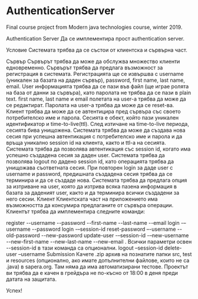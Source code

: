 # AuthenticationServer
Final course project from Modern java technologies course, winter 2019. 

Authentication Server 
Да се имплементира прост authentication server.

Условие
Системата трябва да се състои от клиентска и сървърна част.

Сървър
Сървърът трябва да може да обслужва множество клиенти едновременно.
Сървърът трябва да предлага възможност за регистрация в системата. Регистрацията ще се извършва с username (уникален за базата на даден сървър), password, first name, last name, email.
User информацията трябва да се пази във файл (ще играе ролята на база от данни за сървъра), като паролата не трябва да се пази в plain text.
first name, last name и email полетата на user-a трябва да може да се редактират.
Паролата на user-a трябва да може да се reset-ва.
Клиент трябва да може да се автентицира пред сървъра със своето потребителско име и парола.
Сесията е обект, който пази уникален идентификатор и time-to-live(ttl). След изтичане на time-to-live периода, сесията бива унищожена. Системата трябва да може да създава нова сесия при успешна автентикация с потребителско име и парола и да връща уникално session id на клиента, както и ttl-а на сесията.
Системата трябва да позволява автентикация със session id, когато има успешно създадена сесия за даден user.
Системата трябва да позволява logout по дадено session id, като операцията трябва да унищожава съответната сесия.
При повторен login за даде user с username и password, предишната създадена сесия трябва да се терминира и да се създаде нова.
Системата трябва да предлага опция за изтриване на user, която да изтрива всяка пазена информация в базата за даденият user, както и да терминира всички създадени за него сесии.
Клиент
Клиентската част на приложението има възможността да консумира предлаганите от сървъра операции. Клиентът трябва да имплементира следните команди:

register --username <username> --password <password> --first-name <firstName> --last-name <lastName> --email <email>
login -–username <username> --password <password>
login -–session-id <sessionId>
reset-password –-username <username> --old-password <oldPassword> --new-password <newPassword>
update-user  -–session-id <session-id>  -–new-username <newUsername> --new-first-name <newFirstName> --new-last-name <newLastName> --new-email <email>. Всички параметри освен --session-id в тази команда са опционални.
logout –session-id <sessionId>
delete-user –username <username>
Submission
Качете .zip архив на познатите папки src, test и resources (опционално, ако имате допълнителни файлове, които не са .java) в sapera.org. Там няма да има автоматизирани тестове. Проектът ви трябва да е качен в грейдъра не по-късно от 18:00 в деня преди датата на защитата.

Успех!
